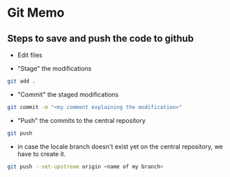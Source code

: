 # Git Memo

## Steps to save and push the code to github

* Edit files

* "Stage" the modifications
```bash
git add .
```

* "Commit" the staged modifications
```bash
git commit -m "<my comment explaining the modification>"
```

* "Push" the commits to the central repository
```bash
git push
```

* in case the locale branch doesn't exist yet on the central repository, we have to create it.

```bash
git push --set-upstream origin <name of my branch>
```
